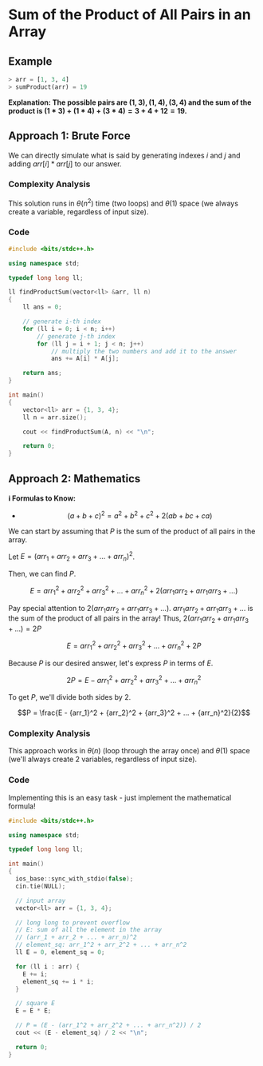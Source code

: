 # Sum of the Product of All Pairs in an Array

## Example

```python
> arr = [1, 3, 4]
> sumProduct(arr) = 19
```

**Explanation: The possible pairs are $(1, 3), (1, 4), (3, 4)$ and the sum of the product is $(1 * 3) + (1 * 4) + (3 * 4) = 3 + 4 + 12 = 19$.**

## Approach 1: Brute Force

We can directly simulate what is said by generating indexes $i$ and $j$ and adding $arr[i] * arr[j]$ to our answer.

### Complexity Analysis

This solution runs in $\theta(n^2)$ time (two loops) and $\theta(1)$ space (we always create a variable, regardless of input size).

### Code

```cpp
#include <bits/stdc++.h>

using namespace std;

typedef long long ll;

ll findProductSum(vector<ll> &arr, ll n)
{
    ll ans = 0;

    // generate i-th index
    for (ll i = 0; i < n; i++)
        // generate j-th index
        for (ll j = i + 1; j < n; j++)
            // multiply the two numbers and add it to the answer
            ans += A[i] * A[j];

    return ans;
}

int main()
{
    vector<ll> arr = {1, 3, 4};
    ll n = arr.size();

    cout << findProductSum(A, n) << "\n";

    return 0;
}
```

## Approach 2: Mathematics

**ℹ️ Formulas to Know:**

-   $$(a + b + c)^2 = a^2 + b^2 + c^2 + 2(ab + bc + ca)$$

We can start by assuming that $P$ is the sum of the product of all pairs in the array.

Let $E = (arr_1 + arr_2 + arr_3 + ... + arr_n)^2$.

Then, we can find $P$.

$$E = {arr_1}^2 + {arr_2}^2 + {arr_3}^2 + ... + {arr_n}^2 + 2(arr_1arr_2 + arr_1arr_3 + ...)$$

Pay special attention to $2(arr_1arr_2 + arr_1arr_3 + ...)$. $arr_1arr_2 + arr_1arr_3 + ...$ is the sum of the product of all pairs in the array! Thus, $2(arr_1arr_2 + arr_1arr_3 + ...) = 2P$

$$E = {arr_1}^2 + {arr_2}^2 + {arr_3}^2 + ... + {arr_n}^2 + 2P$$

Because $P$ is our desired answer, let's express $P$ in terms of $E$.

$$2P = E - {arr_1}^2 + {arr_2}^2 + {arr_3}^2 + ... + {arr_n}^2$$

To get $P$, we'll divide both sides by $2$.

$$P = \frac{E - {arr_1}^2 + {arr_2}^2 + {arr_3}^2 + ... + {arr_n}^2}{2}$$

### Complexity Analysis

This approach works in $\theta(n)$ (loop through the array once) and $\theta(1)$ space (we'll always create 2 variables, regardless of input size).

### Code

Implementing this is an easy task - just implement the mathematical formula!

```cpp
#include <bits/stdc++.h>

using namespace std;

typedef long long ll;

int main()
{
  ios_base::sync_with_stdio(false);
  cin.tie(NULL);

  // input array
  vector<ll> arr = {1, 3, 4};

  // long long to prevent overflow
  // E: sum of all the element in the array
  // (arr_1 + arr_2 + ... + arr_n)^2
  // element_sq: arr_1^2 + arr_2^2 + ... + arr_n^2
  ll E = 0, element_sq = 0;

  for (ll i : arr) {
    E += i;
    element_sq += i * i;
  }

  // square E
  E = E * E;

  // P = (E - (arr_1^2 + arr_2^2 + ... + arr_n^2)) / 2
  cout << (E - element_sq) / 2 << "\n";

  return 0;
}
```
